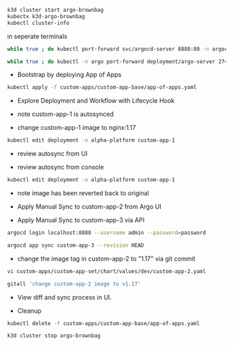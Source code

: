 
```sh
k3d cluster start argo-brownbag
kubectx k3d-argo-brownbag
kubectl cluster-info
```
in seperate terminals

```sh
while true ; do kubectl port-forward svc/argocd-server 8888:80 -n argocd; sleep 5 ; done

while true ; do kubectl -n argo port-forward deployment/argo-server 2746:2746; sleep 5 ; done
```

- Bootstrap by deploying App of Apps

```sh
kubectl apply -f custom-apps/custom-app-base/app-of-apps.yaml

```
- Explore Deployment and Workflow with Lifecycle Hook

- note custom-app-1 is autosynced

- change custom-app-1 image to nginx:1.17

```sh
kubectl edit deployment -n alpha-platform custom-app-1
```

- review autosync from UI

- review autosync from console

```sh
kubectl edit deployment -n alpha-platform custom-app-1
```

- note image has been reverted back to original

- Apply Manual Sync to custom-app-2 from Argo UI

- Apply Manual Sync to custom-app-3 via API

```sh
argocd login localhost:8888 --username admin --password=password

argocd app sync custom-app-3 --revision HEAD
```

- change the image tag in custom-app-2 to "1.17" via git commit

```sh
vi custom-apps/custom-app-set/chart/values/dev/custom-app-2.yaml

gitall 'change custom-app-2 image to v1.17'
```

- View diff and sync process in UI.

- Cleanup 

```sh
kubectl delete -f custom-apps/custom-app-base/app-of-apps.yaml

k3d cluster stop argo-brownbag
```

